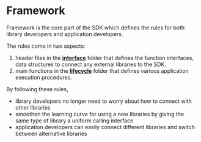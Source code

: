 # Framework

Framework is the core part of the SDK which defines the rules for both library developers and application developers. 

The rules come in two aspects:
1. header files in the [**interface**](/framework/interface/README) folder that defines the function interfaces, data structures to connect any external libraries to the SDK.
2. main functions in the [**lifecycle**](/framework/lifecycle/README) folder that defines various application execution procedures.

By following these rules,
- library developers no longer need to worry about how to connect with other libraries
- smoothen the learning curve for using a new libraries by giving the same type of library a uniform calling interface
- application developers can easily connect different libraries and switch between alternative libraries 